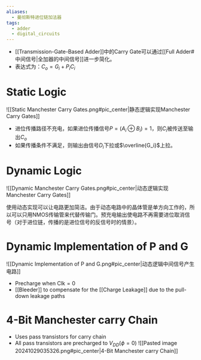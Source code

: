 ```yaml
---
aliases:
  - 曼彻斯特进位链加法器
tags:
  - adder
  - digital_circuits
---
```

- [[Transmission-Gate-Based Adder]]中的Carry Gate可以通过[[Full Adder#中间信号|全加器的中间信号]]进一步简化。
- 表达式为：$C_o=G_i+P_iC_i$

# Static Logic

![[Static Manchester Carry Gates.png#pic_center|静态逻辑实现Manchester Carry Gates]]

- 进位传播路径不充电，如果进位传播信号$P=(A_i\oplus B_i)=1$，则$C_i$被传送至输出$C_o$
- 如果传播条件不满足，则输出由信号$D_i$下拉或$\overline{G_i}$上拉。

# Dynamic Logic

![[Dynamic Manchester Carry Gates.png#pic_center|动态逻辑实现Manchester Carry Gates]]

使用动态实现可以让电路更加简洁。由于动态电路中的晶体管是单方向工作的，所以可以只用NMOS传输管来代替传输门。预充电输出使电路不再需要进位取消信号（对于进位链，传播的是进位信号的反信号时的情景）。

# Dynamic Implementation of P and G

![[Dynamic Implementation of P and G.png#pic_center|动态逻辑中间信号产生电路]]
- Precharge when $\mathrm{Clk} = 0$
- [[Bleeder]] to compensate for the [[Charge Leakage]] due to the pull-down leakage paths

# 4-Bit Manchester carry Chain

- Uses pass transistors for carry chain
- All pass transistors are precharged to $V_{DD}(\phi=0)$
![[Pasted image 20241029035326.png#pic_center|4-Bit Manchester carry Chain]]